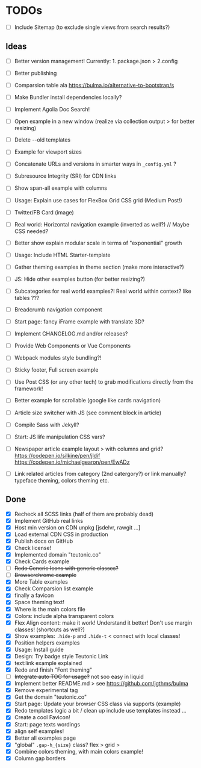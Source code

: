 # TODOs

* [ ] Include Sitemap (to exclude single views from search results?)


## Ideas

* [ ] Better version management! Currently: 1. package.json > 2.config 
* [ ] Better publishing
* [ ] Comparsion table ala https://bulma.io/alternative-to-bootstrap/s
* [ ] Make Bundler install dependencies locally?
* [ ] Implement Agolia Doc Search!
* [ ] Open example in a new window (realize via collection output > for better resizing)
* [ ] Delete --old templates
* [ ] Example for viewport sizes
* [ ] Concatenate URLs and versions in smarter ways in `_config.yml` ?
* [ ] Subresource Integrity (SRI) for CDN links
* [ ] Show span-all example with columns
* [ ] Usage: Explain use cases for FlexBox Grid CSS grid (Medium Post!)
* [ ] Twitter/FB Card (image)
* [ ] Real world: Horizontal navigation example (inverted as well?) // Maybe CSS needed?
* [ ] Better show explain modular scale in terms of "exponential" growth
* [ ] Usage: Include HTML Starter-template
* [ ] Gather theming examples in theme section (make more interactive?)
* [ ] JS: Hide other examples button (for better resizing?)
* [ ] Subcategories for real world examples?! Real world within context? like tables ???
* [ ] Breadcrumb navigation component
* [ ] Start page: fancy iFrame example with translate 3D?
* [ ] Implement CHANGELOG.md and/or releases?
* [ ] Provide Web Components or Vue Components
* [ ] Webpack modules style bundling?!
* [ ] Sticky footer, Full screen example
* [ ] Use Post CSS (or any other tech) to grab modifications directly from the framework!
* [ ] Better example for scrollable (google like cards navigation)
* [ ] Article size switcher with JS (see comment block in article)
* [ ] Compile Sass with Jekyll?
* [ ] Start: JS life manipulation CSS vars?
* [ ] Newspaper article example layout > with columns and grid? https://codepen.io/silkine/pen/jldif https://codepen.io/michaelgearon/pen/EwADz
* [ ] Link related articles from category (2nd catergory?) or link manually? typeface theming, colors theming etc.


## Done

* [x] Recheck all SCSS links (half of them are probably dead)
* [x] Implement GitHub real links
* [x] Host min version on CDN unpkg [jsdelvr, rawgit …]
* [x] Load external CDN CSS in production
* [x] Publish docs on GitHub
* [x] Check license!
* [x] Implemented domain "teutonic.co"
* [x] Check Cards example
* [ ] ~~Redo Generic Icons with generic classes?~~
* [ ] ~~Browserchrome example~~
* [x] More Table examples
* [x] Check Comparsion list example
* [x] finally a favicon
* [x] Space theming text!
* [x] Where is the main colors file
* [x] Colors: include alpha transparent colors
* [x] Flex Align content: make it work! Understand it better! Don't use margin classes! (shortcuts as well?)
* [x] Show examples: `.hide-p` and `.hide-t` < connect with local classes!
* [x] Position helpers examples
* [x] Usage: Install guide
* [x] Design: Try badge style Teutonic Link
* [x] text:link example explained
* [x] Redo and finish "Font theming"
* [ ] ~~Integrate auto TOC for usage?~~ not soo easy in liquid
* [x] Implement better README.md > see https://github.com/jgthms/bulma
* [x] Remove experimental tag
* [x] Get the domain "teutonic.co"
* [x] Start page: Update your browser CSS class via supports (example)
* [x] Redo templates logic a bit / clean up include use templates instead …
* [x] Create a cool Favicon!
* [x] Start: page texts wordings
* [x] align self examples!
* [x] Better all examples page
* [x] "global" `.gap-h_{size}` class? flex > grid > 
* [x] Combine colors theming, with main colors example!
* [x] Column gap borders
